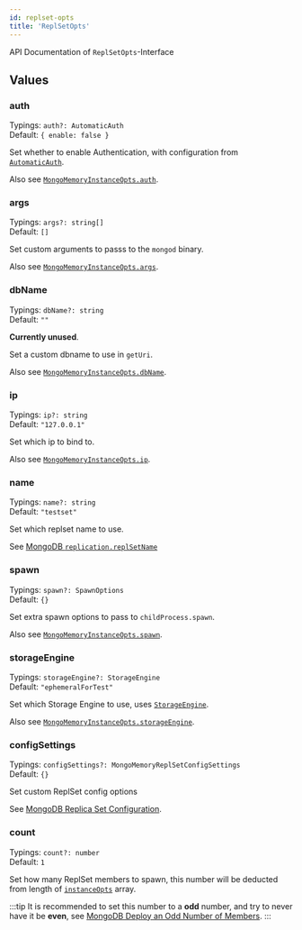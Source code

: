 ```yaml
---
id: replset-opts
title: 'ReplSetOpts'
---
```


API Documentation of `ReplSetOpts`-Interface

## Values

### auth

Typings: `auth?: AutomaticAuth`  
Default: `{ enable: false }`

Set whether to enable Authentication, with configuration from [`AutomaticAuth`](./mongo-memory-server-automaticauth.md).

Also see [`MongoMemoryInstanceOpts.auth`](./mongo-memory-instance-opts.md#auth).

### args

Typings: `args?: string[]`  
Default: `[]`

Set custom arguments to passs to the `mongod` binary.

Also see [`MongoMemoryInstanceOpts.args`](./mongo-memory-instance-opts.md#args).

### dbName

Typings: `dbName?: string`  
Default: `""`

**Currently unused**.

Set a custom dbname to use in `getUri`.

Also see [`MongoMemoryInstanceOpts.dbName`](./mongo-memory-instance-opts.md#dbname).

### ip

Typings: `ip?: string`  
Default: `"127.0.0.1"`

Set which ip to bind to.

Also see [`MongoMemoryInstanceOpts.ip`](./mongo-memory-instance-opts.md#ip).

### name

Typings: `name?: string`  
Default: `"testset"`

Set which replset name to use.

See [MongoDB `replication.replSetName`](https://www.mongodb.com/docs/manual/reference/configuration-options/#mongodb-setting-replication.replSetName)

### spawn

Typings: `spawn?: SpawnOptions`  
Default: `{}`

Set extra spawn options to pass to `childProcess.spawn`.

Also see [`MongoMemoryInstanceOpts.spawn`](./mongo-memory-instance-opts.md#spawn).

### storageEngine

Typings: `storageEngine?: StorageEngine`  
Default: `"ephemeralForTest"`

Set which Storage Engine to use, uses [`StorageEngine`](./mongo-memory-instance-opts.md#helper-type-storageengine).

Also see [`MongoMemoryInstanceOpts.storageEngine`](./mongo-memory-instance-opts.md#storageengine).

### configSettings

Typings: `configSettings?: MongoMemoryReplSetConfigSettings`  
Default: `{}`

Set custom ReplSet config options

See [MongoDB Replica Set Configuration](https://www.mongodb.com/docs/manual/reference/replica-configuration/).

### count

Typings: `count?: number`  
Default: `1`

Set how many ReplSet members to spawn, this number will be deducted from length of [`instanceOpts`](./mongo-memory-replset-opts.md#instanceopts) array.

:::tip
It is recommended to set this number to a **odd** number, and try to never have it be **even**, see [MongoDB Deploy an Odd Number of Members](https://www.mongodb.com/docs/v5.2/core/replica-set-architectures/#deploy-an-odd-number-of-members).
:::
